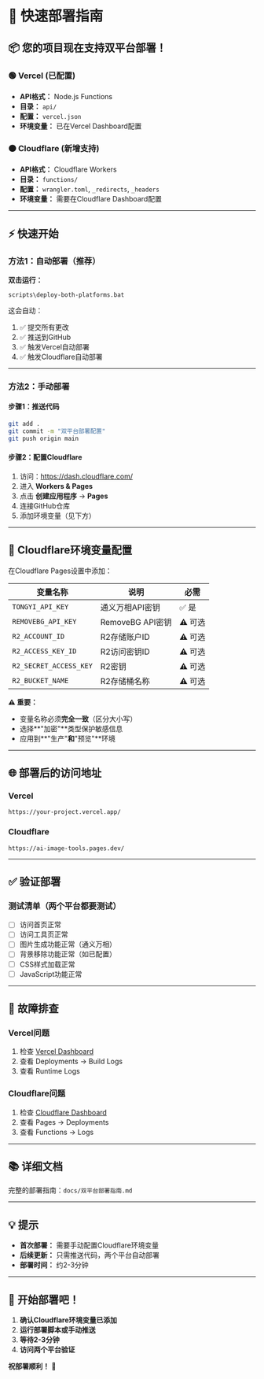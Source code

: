 # 🚀 快速部署指南

## 📦 您的项目现在支持双平台部署！

### 🟢 Vercel (已配置)
- **API格式：** Node.js Functions
- **目录：** `api/`
- **配置：** `vercel.json`
- **环境变量：** 已在Vercel Dashboard配置

### 🟠 Cloudflare (新增支持)
- **API格式：** Cloudflare Workers
- **目录：** `functions/`
- **配置：** `wrangler.toml`, `_redirects`, `_headers`
- **环境变量：** 需要在Cloudflare Dashboard配置

---

## ⚡ 快速开始

### 方法1：自动部署（推荐）

**双击运行：**
```
scripts\deploy-both-platforms.bat
```

这会自动：
1. ✅ 提交所有更改
2. ✅ 推送到GitHub
3. ✅ 触发Vercel自动部署
4. ✅ 触发Cloudflare自动部署

---

### 方法2：手动部署

#### **步骤1：推送代码**
```bash
git add .
git commit -m "双平台部署配置"
git push origin main
```

#### **步骤2：配置Cloudflare**

1. 访问：https://dash.cloudflare.com/
2. 进入 **Workers & Pages**
3. 点击 **创建应用程序** → **Pages**
4. 连接GitHub仓库
5. 添加环境变量（见下方）

---

## 🔑 Cloudflare环境变量配置

在Cloudflare Pages设置中添加：

| 变量名称 | 说明 | 必需 |
|---------|------|------|
| `TONGYI_API_KEY` | 通义万相API密钥 | ✅ 是 |
| `REMOVEBG_API_KEY` | RemoveBG API密钥 | ⚠️ 可选 |
| `R2_ACCOUNT_ID` | R2存储账户ID | ⚠️ 可选 |
| `R2_ACCESS_KEY_ID` | R2访问密钥ID | ⚠️ 可选 |
| `R2_SECRET_ACCESS_KEY` | R2密钥 | ⚠️ 可选 |
| `R2_BUCKET_NAME` | R2存储桶名称 | ⚠️ 可选 |

**⚠️ 重要：**
- 变量名称必须**完全一致**（区分大小写）
- 选择**"加密"**类型保护敏感信息
- 应用到**"生产"**和**"预览"**环境

---

## 🌐 部署后的访问地址

### Vercel
```
https://your-project.vercel.app/
```

### Cloudflare  
```
https://ai-image-tools.pages.dev/
```

---

## ✅ 验证部署

### 测试清单（两个平台都要测试）

- [ ] 访问首页正常
- [ ] 访问工具页正常
- [ ] 图片生成功能正常（通义万相）
- [ ] 背景移除功能正常（如已配置）
- [ ] CSS样式加载正常
- [ ] JavaScript功能正常

---

## 🔧 故障排查

### Vercel问题
1. 检查 [Vercel Dashboard](https://vercel.com/dashboard)
2. 查看 Deployments → Build Logs
3. 查看 Runtime Logs

### Cloudflare问题
1. 检查 [Cloudflare Dashboard](https://dash.cloudflare.com/)
2. 查看 Pages → Deployments
3. 查看 Functions → Logs

---

## 📚 详细文档

完整的部署指南：`docs/双平台部署指南.md`

---

## 💡 提示

- **首次部署：** 需要手动配置Cloudflare环境变量
- **后续更新：** 只需推送代码，两个平台自动部署
- **部署时间：** 约2-3分钟

---

## 🎉 开始部署吧！

1. **确认Cloudflare环境变量已添加**
2. **运行部署脚本或手动推送**
3. **等待2-3分钟**
4. **访问两个平台验证**

**祝部署顺利！** 🚀

